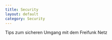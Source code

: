 ```yaml
---
title: Security
layout: default
category: Security
---
```


Tips zum sicheren Umgang mit dem Freifunk Netz
